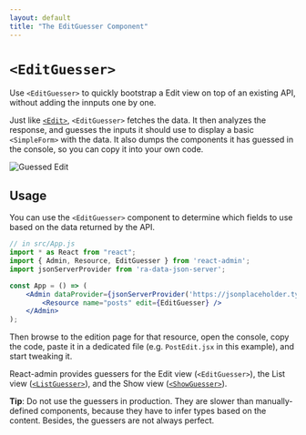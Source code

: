 ```yaml
---
layout: default
title: "The EditGuesser Component"
---
```


# `<EditGuesser>`

Use `<EditGuesser>` to quickly bootstrap a Edit view on top of an existing API, without adding the innputs one by one.

Just like [`<Edit>`](./Edit.md), `<EditGuesser>` fetches the data. It then analyzes the response, and guesses the inputs it should use to display a basic `<SimpleForm>` with the data. It also dumps the components it has guessed in the console, so you can copy it into your own code.

![Guessed Edit](./img/guessed-edit.png)

## Usage

You can use the `<EditGuesser>` component to determine which fields to use based on the data returned by the API.

```jsx
// in src/App.js
import * as React from "react";
import { Admin, Resource, EditGuesser } from 'react-admin';
import jsonServerProvider from 'ra-data-json-server';

const App = () => (
    <Admin dataProvider={jsonServerProvider('https://jsonplaceholder.typicode.com')}>
        <Resource name="posts" edit={EditGuesser} />
    </Admin>
);
```

Then browse to the edition page for that resource, open the console, copy the code, paste it in a dedicated file (e.g. `PostEdit.jsx` in this example), and start tweaking it.

React-admin provides guessers for the Edit view (`<EditGuesser>`), the List view ([`<ListGuesser>`](./ListGuesser.md)), and the Show view ([`<ShowGuesser>`](./ShowGuesser.md)).

**Tip**: Do not use the guessers in production. They are slower than manually-defined components, because they have to infer types based on the content. Besides, the guessers are not always perfect.
